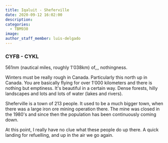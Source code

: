 ```yaml
---
title: Iqaluit - Sheferville
date: 2020-09-12 16:02:00
description:
categories:
  - TBM930
image:
author_staff_member: luis-delgado
---
```


### CYFB - CYKL

561nm (nautical miles, roughly 1'038km) of,,, nothingness.

Winters must be really rough in Canada. Particularly this north up in Canada. You are basically flying for over 1'000 kilometers and there is nothing but emptiness. It's beautiful in a certain way. Dense forests, hilly landscapes and lots and lots of water (lakes and rivers).

Sheferville is a town of 213 people. It used to be a much bigger town, when there was a large iron ore mining operation there. The mine was closed in the 1980's and since then the population has been continuously coming down.

At this point, I really have no clue what these people do up there. A quick landing for refuelling, and up in the air we go again.&nbsp;